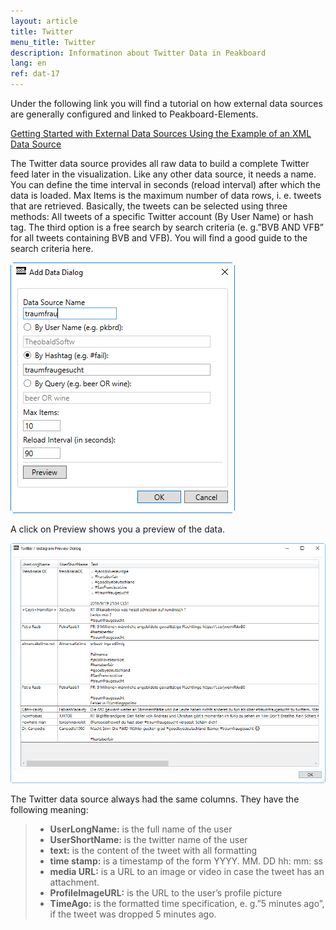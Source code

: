 ```yaml
---
layout: article
title: Twitter
menu_title: Twitter
description: Informatinon about Twitter Data in Peakboard
lang: en
ref: dat-17
---
```

Under the following link you will find a tutorial on how external data sources are generally configured and linked to Peakboard-Elements.

 

[Getting Started with External Data Sources Using the Example of an XML Data Source]()

 

The Twitter data source provides all raw data to build a complete Twitter feed later in the visualization. Like any other data source, it needs a name. You can define the time interval in seconds (reload interval) after which the data is loaded. Max Items is the maximum number of data rows, i. e. tweets that are retrieved.
Basically, the tweets can be selected using three methods: All tweets of a specific Twitter account (By User Name) or hash tag. The third option is a free search by search criteria (e. g.”BVB AND VFB” for all tweets containing BVB and VFB). You will find a good guide to the search criteria here.

 

![image_1](/assets/images/Data_Sources/Twitter/Twitter01.png)


 

A click on Preview shows you a preview of the data.

 
![image_1](/assets/images/Data_Sources/Twitter/Twitter02.png)

 

The Twitter data source always had the same columns. They have the following meaning:

> *	**UserLongName:** is the full name of the user
> *	**UserShortName:** is the twitter name of the user
> *	**text:** is the content of the tweet with all formatting
> *	**time stamp:** is a timestamp of the form YYYY. MM. DD hh: mm: ss
> *	**media URL:** is a URL to an image or video in case the tweet has an attachment.
> *	**ProfileImageURL:** is the URL to the user’s profile picture
> *	**TimeAgo:** is the formatted time specification, e. g.”5 minutes ago”, if the tweet was dropped 5 minutes ago.
 
